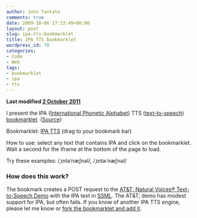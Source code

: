 ```yaml
---
author: John Tantalo
comments: true
date: 2009-10-06 17:33:49+00:00
layout: post
slug: ipa-tts-bookmarklet
title: IPA TTS bookmarklet
wordpress_id: 70
categories:
- Code
- Web
tags:
- bookmarklet
- ipa
- tts
---
```


**Last modified [2 October 2011](https://gist.github.com/202523/8b3b7339bb37682d3233471f77cb54b44db948b1)**

I present the IPA ([International Phonetic Alphabet](http://en.wikipedia.org/wiki/International_Phonetic_Alphabet)) TTS ([text-to-speech](http://en.wikipedia.org/wiki/Text-to-speech)) [bookmarklet](http://en.wikipedia.org/wiki/Bookmarklet). ([Source](http://gist.github.com/202523))

Bookmarklet: [IPA TTS](javascript:%28function%20%28%29%20%7Bvar%20selection%20%3D%20window.getSelection%20%3F%20window.getSelection%28%29%20%3Adocument.getSelection%20%3F%20document.getSelection%28%29%20%3Adocument.selection%20%3F%20document.selection.createRange%28%29.text%20%3A%20%27%27%3Bif%20%28selection%29%20%7Bselection%20%3D%20String%28selection%29%3B%7Dif%20%28selection%29%20%7Bvar%20match%20%3D%20selection.match%28%27%5C%2F%28.%2A%29%5C%2F%27%29%3Bvar%20ipa%3Bif%20%28match%20%26%26%20match%5B1%5D%29%20%7Bipa%20%3D%20match%5B1%5D%3B%7Dif%20%28%21ipa%29%20%7Bipa%20%3D%20prompt%28%22Couldn%27t%20find%20any%20IPA.%20Type%20it%20in%20instead%3F%22%29%3B%7Dif%20%28ipa%29%20%7Bipa%20%3D%20ipa.replace%28%2F.%2Fg%2C%20function%20%28c%29%20%7Bif%20%28%2F%25u0%28...%29%2F.test%28escape%28c%29%29%29%20%7Breturn%20escape%28c%29.replace%28%2F%25u0%28...%29%2Fg%2C%20%27%26%23x%241%3B%27%29%3B%7D%20else%20%7Breturn%20c%3B%7D%7D%29%3Bvar%20request%20%3D%20%7Btxt%3A%20%27%3Cphoneme%20alphabet%3D%22ipa%22%20ph%3D%22%27%2Bipa%2B%27%22%3E%20%3C%2Fphoneme%3E%27%2Cvoice%3A%20%27crystal%27%7D%3Bvar%20iframe%20%3D%20document.createElement%28%27iframe%27%29%3Biframe.name%20%3D%20iframe.id%20%3D%20%22iframe%22%2Bnew%20Date%28%29.getTime%28%29%3Bdocument.body.appendChild%28iframe%29%3Bvar%20form%20%3D%20document.createElement%28%27form%27%29%3Bform.target%20%3D%20iframe.name%3Bform.method%20%3D%20%27post%27%3Bform.action%20%3D%20%27http%3A%2F%2F192.20.225.36%2Ftts%2Fcgi-bin%2Fnph-nvdemo%27%3Bform.acceptCharset%20%3D%20%22iso-8859-1%22%3Bform.style.display%20%3D%20%27none%27%3Bfor%20%28var%20name%20in%20request%29%20%7Bvar%20input%20%3D%20document.createElement%28%27input%27%29%3Binput.name%20%3D%20name%3Binput.value%20%3D%20request%5Bname%5D%3Bform.appendChild%28input%29%3B%7Ddocument.body.appendChild%28form%29%3Bform.submit%28%29%3B%7D%7D%20else%20%7Balert%28%22Select%20some%20IPA.%22%29%3B%7D%7D%29%28%29%0A) (drag to your bookmark bar)

How to use: select any text that contains IPA and click on the bookmarklet. Wait a second for the iframe at the bottom of the page to load.

Try these examples: /ˌɪntəˈnæʃnəl/, /ˌɪntɚˈnæʃnəl/



### How does this work?



The bookmark creates a POST request to the [AT&T; Natural Voices® Text-to-Speech Demo](http://www2.research.att.com/~ttsweb/tts/demo.php) with the IPA text in [SSML](http://en.wikipedia.org/wiki/Speech_Synthesis_Markup_Language). The AT&T; demo has modest support for IPA, but often fails. If you know of another IPA TTS engine, please let me know or [fork the bookmarklet and add it](https://gist.github.com/202523).

